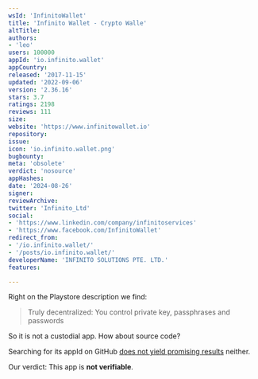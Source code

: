 ```yaml
---
wsId: 'InfinitoWallet'
title: 'Infinito Wallet - Crypto Walle'
altTitle: 
authors:
- 'leo'
users: 100000
appId: 'io.infinito.wallet'
appCountry: 
released: '2017-11-15'
updated: '2022-09-06'
version: '2.36.16'
stars: 3.7
ratings: 2198
reviews: 111
size: 
website: 'https://www.infinitowallet.io'
repository: 
issue: 
icon: 'io.infinito.wallet.png'
bugbounty: 
meta: 'obsolete'
verdict: 'nosource'
appHashes: 
date: '2024-08-26'
signer: 
reviewArchive: 
twitter: 'Infinito_Ltd'
social:
- 'https://www.linkedin.com/company/infinitoservices'
- 'https://www.facebook.com/InfinitoWallet'
redirect_from:
- '/io.infinito.wallet/'
- '/posts/io.infinito.wallet/'
developerName: 'INFINITO SOLUTIONS PTE. LTD.'
features: 

---
```


Right on the Playstore description we find:

> Truly decentralized: You control private key, passphrases and passwords

So it is not a custodial app. How about source code?

Searching for its appId on GitHub
[does not yield promising results](https://github.com/search?q=%22io.infinito.wallet%22&type=Code)
neither.

Our verdict: This app is **not verifiable**.
